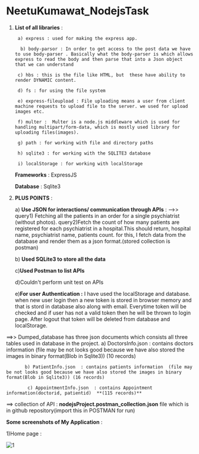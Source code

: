 # NeetuKumawat_NodejsTask


1) **List of all libraries** : 

        a) express : used for making the express app.
    
         b) body-parsor : In order to get access to the post data we have to use body-parser . Basically what the body-parser is which allows express to read the body and then parse that into a Json object that we can understand
    
        c) hbs : this is the file like HTML, but  these have ability to render DYNAMIC content.
    
        d) fs : for using the file system 
    
        e) express-fileupload : File uploading means a user from client machine requests to upload file to the server. we used for upload images etc.
    
        f) multer :  Multer is a node.js middleware which is used for handling multipart/form-data, which is mostly used library for uploading files(images).
    
        g) path : for working with file and directory paths 
    
        h) sqlite3 : for working with the SQLITE3 database
    
        i) localStorage : for working with localStorage 
    
    **Frameworks** : ExpressJS
    
    **Database** :  Sqlite3
    
 2) **PLUS POINTS** :
 
    a) **Use JSON for interactions/ communication through APIs** :
            -->> query1) Fetching all the patients in an order for a single psychiatrist (without photos).
             query2)Fetch the count of how many patients are registered for each psychiatrist in a hospital.This should return, hospital name, psychiatrist name, patients count.
              for this, I fetch data from the database and render them as a json format.(stored collection is postman)
              
     b) **Used SQLite3 to store all the data**
     
     c)**Used Postman to list APIs** 
     
     d)Couldn't perform unit test on APIs 
     
     e)**For user Authentication :** I have used the localStorage and database. when new user login then a new token is stored in browser memory and that is stord in database also along with email. Everytime token will be checked and if user has not a valid token then he will be thrown to login page. After logout that token will  be deleted from database and localStorage.
     
     
     
     
     
==>>  Dumped_database has three json documents which consists all three tables used in database in the project.
           a) DoctorsInfo.json  : contains doctors information  (file may be not looks good because we have also stored the images in binary format(Blob in Sqlite3))  (10 records)
            
           b) PatientInfo.json  : contains patients information  (file may be not looks good because we have also stored the images in binary format(Blob in Sqlite3)) (16 records)
            
            c) AppointmentInfo.json  : contains Appointment information(doctorid, patientid)  **(115 records)**
            
            
            
            
            
  ==> collection of API : **nodejsProject.postman_collection.json**  file which is in github repository(import this in POSTMAN for run)
  
  
  
  
  
  **Some screenshots of My Application** :
  
  1)Home page :
        
 ![1](https://user-images.githubusercontent.com/80478598/115450069-17bc8b00-a239-11eb-824c-e937a04002d4.png)


     
     
    
    
 
